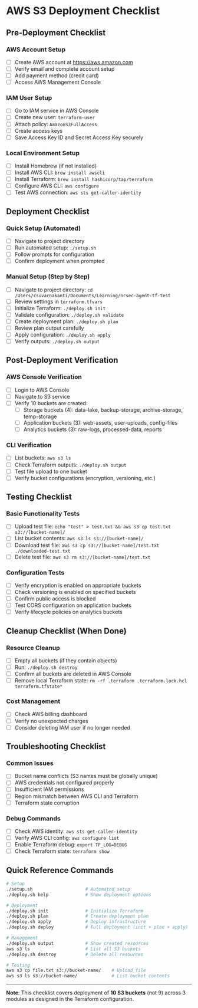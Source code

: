 # AWS S3 Deployment Checklist

## Pre-Deployment Checklist

### AWS Account Setup
- [ ] Create AWS account at https://aws.amazon.com
- [ ] Verify email and complete account setup
- [ ] Add payment method (credit card)
- [ ] Access AWS Management Console

### IAM User Setup
- [ ] Go to IAM service in AWS Console
- [ ] Create new user: `terraform-user`
- [ ] Attach policy: `AmazonS3FullAccess`
- [ ] Create access keys
- [ ] Save Access Key ID and Secret Access Key securely

### Local Environment Setup
- [ ] Install Homebrew (if not installed)
- [ ] Install AWS CLI: `brew install awscli`
- [ ] Install Terraform: `brew install hashicorp/tap/terraform`
- [ ] Configure AWS CLI: `aws configure`
- [ ] Test AWS connection: `aws sts get-caller-identity`

## Deployment Checklist

### Quick Setup (Automated)
- [ ] Navigate to project directory
- [ ] Run automated setup: `./setup.sh`
- [ ] Follow prompts for configuration
- [ ] Confirm deployment when prompted

### Manual Setup (Step by Step)
- [ ] Navigate to project directory: `cd /Users/csuvarnakanti/Documents/Learning/nrsec-agent-tf-test`
- [ ] Review settings in `terraform.tfvars`
- [ ] Initialize Terraform: `./deploy.sh init`
- [ ] Validate configuration: `./deploy.sh validate`
- [ ] Create deployment plan: `./deploy.sh plan`
- [ ] Review plan output carefully
- [ ] Apply configuration: `./deploy.sh apply`
- [ ] Verify outputs: `./deploy.sh output`

## Post-Deployment Verification

### AWS Console Verification
- [ ] Login to AWS Console
- [ ] Navigate to S3 service
- [ ] Verify 10 buckets are created:
  - [ ] Storage buckets (4): data-lake, backup-storage, archive-storage, temp-storage
  - [ ] Application buckets (3): web-assets, user-uploads, config-files  
  - [ ] Analytics buckets (3): raw-logs, processed-data, reports

### CLI Verification
- [ ] List buckets: `aws s3 ls`
- [ ] Check Terraform outputs: `./deploy.sh output`
- [ ] Test file upload to one bucket
- [ ] Verify bucket configurations (encryption, versioning, etc.)

## Testing Checklist

### Basic Functionality Tests
- [ ] Upload test file: `echo "test" > test.txt && aws s3 cp test.txt s3://[bucket-name]/`
- [ ] List bucket contents: `aws s3 ls s3://[bucket-name]/`
- [ ] Download test file: `aws s3 cp s3://[bucket-name]/test.txt ./downloaded-test.txt`
- [ ] Delete test file: `aws s3 rm s3://[bucket-name]/test.txt`

### Configuration Tests
- [ ] Verify encryption is enabled on appropriate buckets
- [ ] Check versioning is enabled on specified buckets
- [ ] Confirm public access is blocked
- [ ] Test CORS configuration on application buckets
- [ ] Verify lifecycle policies on analytics buckets

## Cleanup Checklist (When Done)

### Resource Cleanup
- [ ] Empty all buckets (if they contain objects)
- [ ] Run: `./deploy.sh destroy`
- [ ] Confirm all buckets are deleted in AWS Console
- [ ] Remove local Terraform state: `rm -rf .terraform .terraform.lock.hcl terraform.tfstate*`

### Cost Management
- [ ] Check AWS billing dashboard
- [ ] Verify no unexpected charges
- [ ] Consider deleting IAM user if no longer needed

## Troubleshooting Checklist

### Common Issues
- [ ] Bucket name conflicts (S3 names must be globally unique)
- [ ] AWS credentials not configured properly
- [ ] Insufficient IAM permissions
- [ ] Region mismatch between AWS CLI and Terraform
- [ ] Terraform state corruption

### Debug Commands
- [ ] Check AWS identity: `aws sts get-caller-identity`
- [ ] Verify AWS CLI config: `aws configure list`
- [ ] Enable Terraform debug: `export TF_LOG=DEBUG`
- [ ] Check Terraform state: `terraform show`

## Quick Reference Commands

```bash
# Setup
./setup.sh                    # Automated setup
./deploy.sh help              # Show deployment options

# Deployment
./deploy.sh init              # Initialize Terraform
./deploy.sh plan              # Create deployment plan
./deploy.sh apply             # Deploy infrastructure
./deploy.sh deploy            # Full deployment (init + plan + apply)

# Management
./deploy.sh output            # Show created resources
aws s3 ls                     # List all S3 buckets
./deploy.sh destroy           # Delete all resources

# Testing
aws s3 cp file.txt s3://bucket-name/    # Upload file
aws s3 ls s3://bucket-name/             # List bucket contents
```

---

**Note**: This checklist covers deployment of **10 S3 buckets** (not 9) across 3 modules as designed in the Terraform configuration.
